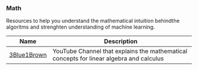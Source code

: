 ### Math 
Resources to help you understand the mathematical intuition behindthe algoritms and strenghten understanding of machine learning. 

Name |Description
------------ |-------------
[3Blue1Brown](https://www.youtube.com/channel/UCYO_jab_esuFRV4b17AJtAw/about) | YouTube Channel that explains the mathematical concepts for linear algebra and calculus
